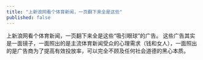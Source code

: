 ```yaml
---
title: "上新浪网看个体育新闻，一页翻下来全是这些"
published: false
---
```

上新浪网看个体育新闻，一页翻下来全是这些“吸引眼球”的广告。
这些广告其实是一面镜子，一面照出的是主流体育新闻受众的心理需求（钱和女人），一面照出的是广告商为了提高有效投放率，可以完全不顾及任何社会道德的黑心本质。